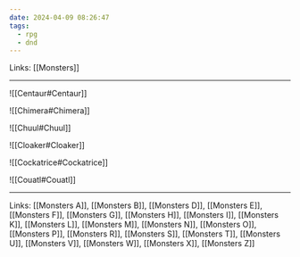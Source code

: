 ```yaml
---
date: 2024-04-09 08:26:47
tags:
  - rpg
  - dnd
---
```

Links: [[Monsters]]

---

![[Centaur#Centaur]]

![[Chimera#Chimera]]

![[Chuul#Chuul]]

![[Cloaker#Cloaker]]

![[Cockatrice#Cockatrice]]

![[Couatl#Couatl]]

---
Links: [[Monsters A]], [[Monsters B]], [[Monsters D]], [[Monsters E]], [[Monsters F]], [[Monsters G]], [[Monsters H]], [[Monsters I]], [[Monsters K]], [[Monsters L]], [[Monsters M]], [[Monsters N]], [[Monsters O]], [[Monsters P]], [[Monsters R]], [[Monsters S]], [[Monsters T]], [[Monsters U]], [[Monsters V]], [[Monsters W]], [[Monsters X]], [[Monsters Z]]